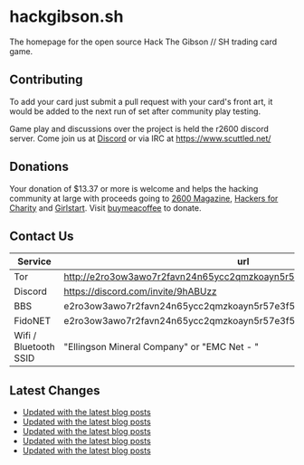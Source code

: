 # hackgibson.sh
The homepage for the open source Hack The Gibson // SH trading card game.


## Contributing

To add your card just submit a pull request with your card's front art, it would be added to the next run of set after community play testing.

Game play and discussions over the project is held the r2600 discord server. Come join us at [Discord](https://discord.com/invite/9hABUzz) or via IRC at https://www.scuttled.net/


## Donations

Your donation of $13.37 or more is welcome and helps the hacking community at large with proceeds going to [2600 Magazine](https://2600.com/), [Hackers for Charity](https://hackersforcharity.org) and [Girlstart](https://girlstart.org).  Visit [buymeacoffee](https://www.buymeacoffee.com/hackgibson.sh) to donate.


## Contact Us

Service | url
-|-
Tor | http://e2ro3ow3awo7r2favn24n65ycc2qmzkoayn5r57e3f56nvjwdcgg32ad.onion
Discord | https://discord.com/invite/9hABUzz
BBS | e2ro3ow3awo7r2favn24n65ycc2qmzkoayn5r57e3f56nvjwdcgg32ad.onion:23
FidoNET | e2ro3ow3awo7r2favn24n65ycc2qmzkoayn5r57e3f56nvjwdcgg32ad.onion:24554
Wifi / Bluetooth SSID | "Ellingson Mineral Company" or "EMC Net - <fidonet address>"

## Latest Changes
<!-- BLOG-POST-LIST:START -->
- [Updated with the latest blog posts](https://github.com/DFW2600/hackgibson.sh/commit/f093a30ad6f4f125e9cf5e7378af6f80f2dd2581)
- [Updated with the latest blog posts](https://github.com/DFW2600/hackgibson.sh/commit/8694b5bbadfea6257907e4124adbcccfd3729d26)
- [Updated with the latest blog posts](https://github.com/DFW2600/hackgibson.sh/commit/fb7cba296270a998d242218513d76efa7e1589dd)
- [Updated with the latest blog posts](https://github.com/DFW2600/hackgibson.sh/commit/0171b43fd9c6eabd61fbb5c0fad7bfbb5bc37c04)
- [Updated with the latest blog posts](https://github.com/DFW2600/hackgibson.sh/commit/ab5c3b5f08b473b8a12d77c07ced12dd8da60c85)
<!-- BLOG-POST-LIST:END -->
